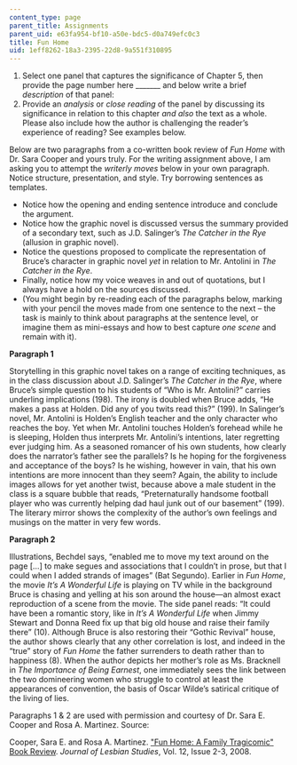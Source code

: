 ```yaml
---
content_type: page
parent_title: Assignments
parent_uid: e63fa954-bf10-a50e-bdc5-d0a749efc0c3
title: Fun Home
uid: 1eff8262-18a3-2395-22d8-9a551f310895
---
```


1.  Select one panel that captures the significance of Chapter 5, then provide the page number here \_\_\_\_\_\_\_ and below write a brief _description_ of that panel:
2.  Provide an _analysis_ or _close reading_ of the panel by discussing its significance in relation to this chapter _and also_ the text as a whole. Please also include how the author is challenging the reader’s experience of reading? See examples below.

Below are two paragraphs from a co-written book review of _Fun Home_ with Dr. Sara Cooper and yours truly. For the writing assignment above, I am asking you to attempt the _writerly moves_ below in your own paragraph. Notice structure, presentation, and style. Try borrowing sentences as templates.

*   Notice how the opening and ending sentence introduce and conclude the argument.
*   Notice how the graphic novel is discussed versus the summary provided of a secondary text, such as J.D. Salinger’s _The Catcher in the Rye_ (allusion in graphic novel).
*   Notice the questions proposed to complicate the representation of Bruce’s character in graphic novel _yet_ in relation to Mr. Antolini in _The Catcher in the Rye_.
*   Finally, notice how my voice weaves in and out of quotations, but I always have a hold on the sources discussed.
*   (You might begin by re-reading each of the paragraphs below, marking with your pencil the moves made from one sentence to the next – the task is mainly to think about paragraphs at the sentence level, or imagine them as mini-essays and how to best capture _one scene_ and remain with it).

**Paragraph 1**

Storytelling in this graphic novel takes on a range of exciting techniques, as in the class discussion about J.D. Salinger’s _The Catcher in the Rye_, where Bruce’s simple question to his students of “Who is Mr. Antolini?” carries underling implications (198). The irony is doubled when Bruce adds, “He makes a pass at Holden. Did any of you twits read this?” (199). In Salinger’s novel, Mr. Antolini is Holden’s English teacher and the only character who reaches the boy. Yet when Mr. Antolini touches Holden’s forehead while he is sleeping, Holden thus interprets Mr. Antolini’s intentions, later regretting ever judging him. As a seasoned romancer of his own students, how clearly does the narrator’s father see the parallels? Is he hoping for the forgiveness and acceptance of the boys? Is he wishing, however in vain, that his own intentions are more innocent than they seem? Again, the ability to include images allows for yet another twist, because above a male student in the class is a square bubble that reads, “Preternaturally handsome football player who was currently helping dad haul junk out of our basement” (199). The literary mirror shows the complexity of the author’s own feelings and musings on the matter in very few words.

**Paragraph 2**

Illustrations, Bechdel says, “enabled me to move my text around on the page \[…\] to make segues and associations that I couldn’t in prose, but that I could when I added strands of images” (Bat Segundo). Earlier in _Fun Home_, the movie _It’s A Wonderful Life_ is playing on TV while in the background Bruce is chasing and yelling at his son around the house—an almost exact reproduction of a scene from the movie. The side panel reads: “It could have been a romantic story, like in _It’s A Wonderful Life_ when Jimmy Stewart and Donna Reed fix up that big old house and raise their family there” (10). Although Bruce is also restoring their “Gothic Revival” house, the author shows clearly that any other correlation is lost, and indeed in the “true” story of _Fun Home_ the father surrenders to death rather than to happiness (8). When the author depicts her mother’s role as Ms. Bracknell in _The Importance of Being Earnest_, one immediately sees the link between the two domineering women who struggle to control at least the appearances of convention, the basis of Oscar Wilde’s satirical critique of the living of lies.

Paragraphs 1 & 2 are used with permission and courtesy of Dr. Sara E. Cooper and Rosa A. Martinez. Source:

Cooper, Sara E. and Rosa A. Martinez. ["Fun Home: A Family Tragicomic" Book Review](http://www.tandfonline.com/doi/abs/10.1080/10894160802161521). _Journal of Lesbian Studies_, Vol. 12, Issue 2-3, 2008.